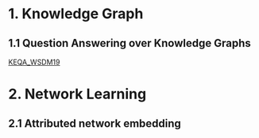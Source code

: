 # 1. Knowledge Graph
## 1.1 Question Answering over Knowledge Graphs
[KEQA_WSDM19](https://github.com/DEEP-PolyU/KEQA_WSDM19)

# 2. Network Learning
## 2.1 Attributed network embedding
